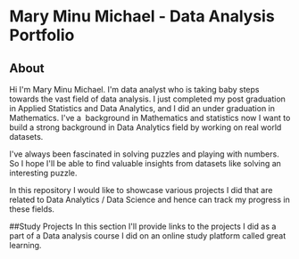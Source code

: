 # Mary Minu Michael - Data Analysis Portfolio

## About
Hi I'm Mary Minu Michael. I'm data analyst who is taking baby steps towards the vast field of data analysis. I just completed my post graduation in Applied Statistics and Data Analytics, and I did an under graduation in Mathematics. I've a  background in Mathematics and statistics now I want to build a strong background in Data Analytics field by working on real world datasets.

I've always been fascinated in solving puzzles and playing with numbers. So I hope I'll be able to find valuable insights from datasets like solving an interesting puzzle.

In this repository I would like to showcase various projects I did that are related to Data Analytics / Data Science and hence can track my progress in these fields.

##Study Projects
In this section I'll provide links to the projects I did as a part of a Data analysis course I did on an online study platform called great learning.
